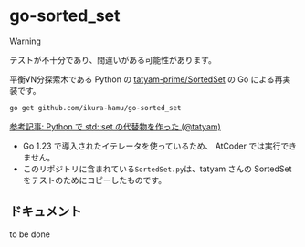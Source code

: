 # go-sorted_set

> [!WARNING]
> テストが不十分であり、間違いがある可能性があります。

平衡√N分探索木である Python の [tatyam-prime/SortedSet](https://github.com/tatyam-prime/SortedSet) の Go による再実装です。

```sh
go get github.com/ikura-hamu/go-sorted_set
```

[参考記事: Python で std::set の代替物を作った (@tatyam)](https://qiita.com/tatyam/items/492c70ac4c955c055602)

- Go 1.23 で導入されたイテレータを使っているため、 AtCoder では実行できません。
- このリポジトリに含まれている`SortedSet.py`は、tatyam さんの SortedSet をテストのためにコピーしたものです。

## ドキュメント

to be done
